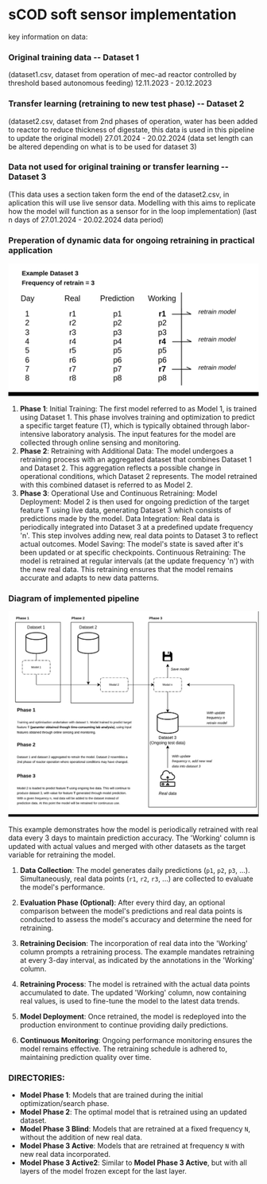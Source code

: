 # sCOD soft sensor implementation
key information on data:

### Original training data -- Dataset 1
(dataset1.csv, dataset from operation of mec-ad reactor controlled by threshold based autonomous feeding)
12.11.2023 - 20.12.2023 


### Transfer learning (retraining to new test phase) -- Dataset 2
(dataset2.csv, dataset from 2nd phases of operation, water has been added to reactor to reduce thickness of digestate, this data is used in this pipeline to update the original model)
27.01.2024 - 20.02.2024 (data set length can be altered depending on what is to be used for dataset 3)


### Data not used for original training or transfer learning -- Dataset 3
(This data uses a section taken form the end of the dataset2.csv, in aplication this will use live sensor data. Modelling with this aims to replicate how the model will function as a sensor for in the loop implementation)
(last n days of 27.01.2024 - 20.02.2024 data period)


### Preperation of dynamic data for ongoing retraining in practical application

![Retrain Plan](images/retrain_plan.png)

1. **Phase 1**:
Initial Training: The first model referred to as Model 1, is trained using Dataset 1. This phase involves training and optimization to predict a specific target feature (T), which is typically obtained through labor-intensive laboratory analysis. The input features for the model are collected through online sensing and monitoring.
2. **Phase 2**:
Retraining with Additional Data: The model undergoes a retraining process with an aggregated dataset that combines Dataset 1 and Dataset 2. This aggregation reflects a possible change in operational conditions, which Dataset 2 represents. The model retrained with this combined dataset is referred to as Model 2.
3. **Phase 3**:
Operational Use and Continuous Retraining:
Model Deployment: Model 2 is then used for ongoing prediction of the target feature T using live data, generating Dataset 3 which consists of predictions made by the model.
Data Integration: Real data is periodically integrated into Dataset 3 at a predefined update frequency 'n'. This step involves adding new, real data points to Dataset 3 to reflect actual outcomes.
Model Saving: The model's state is saved after it's been updated or at specific checkpoints.
Continuous Retraining: The model is retrained at regular intervals (at the update frequency 'n') with the new real data. This retraining ensures that the model remains accurate and adapts to new data patterns.




### Diagram of implemented pipeline

![Soft Sensor Pipeline](images/soft_sensor_pipeline.png)

This example demonstrates how the model is periodically retrained with real data every 3 days to maintain prediction accuracy. The 'Working' column is updated with actual values and merged with other datasets as the target variable for retraining the model.

1. **Data Collection**: The model generates daily predictions (`p1`, `p2`, `p3`, ...). Simultaneously, real data points (`r1`, `r2`, `r3`, ...) are collected to evaluate the model's performance.

2. **Evaluation Phase (Optional)**: After every third day, an optional comparison between the model's predictions and real data points is conducted to assess the model's accuracy and determine the need for retraining.

3. **Retraining Decision**: The incorporation of real data into the 'Working' column prompts a retraining process. The example mandates retraining at every 3-day interval, as indicated by the annotations in the 'Working' column.

4. **Retraining Process**: The model is retrained with the actual data points accumulated to date. The updated 'Working' column, now containing real values, is used to fine-tune the model to the latest data trends.

5. **Model Deployment**: Once retrained, the model is redeployed into the production environment to continue providing daily predictions.

6. **Continuous Monitoring**: Ongoing performance monitoring ensures the model remains effective. The retraining schedule is adhered to, maintaining prediction quality over time.


### DIRECTORIES:
- **Model Phase 1**: Models that are trained during the initial optimization/search phase.
- **Model Phase 2**: The optimal model that is retrained using an updated dataset.
- **Model Phase 3 Blind**: Models that are retrained at a fixed frequency `N`, without the addition of new real data.
- **Model Phase 3 Active**: Models that are retrained at frequency `N` with new real data incorporated.
- **Model Phase 3 Active2**: Similar to **Model Phase 3 Active**, but with all layers of the model frozen except for the last layer.


